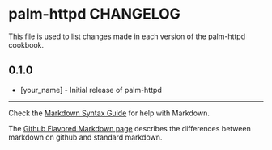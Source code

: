 palm-httpd CHANGELOG
====================

This file is used to list changes made in each version of the palm-httpd cookbook.

0.1.0
-----
- [your_name] - Initial release of palm-httpd

- - -
Check the [Markdown Syntax Guide](http://daringfireball.net/projects/markdown/syntax) for help with Markdown.

The [Github Flavored Markdown page](http://github.github.com/github-flavored-markdown/) describes the differences between markdown on github and standard markdown.
